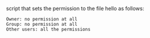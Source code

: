 script that sets the permission to the file hello as follows:

    Owner: no permission at all
    Group: no permission at all
    Other users: all the permissions

